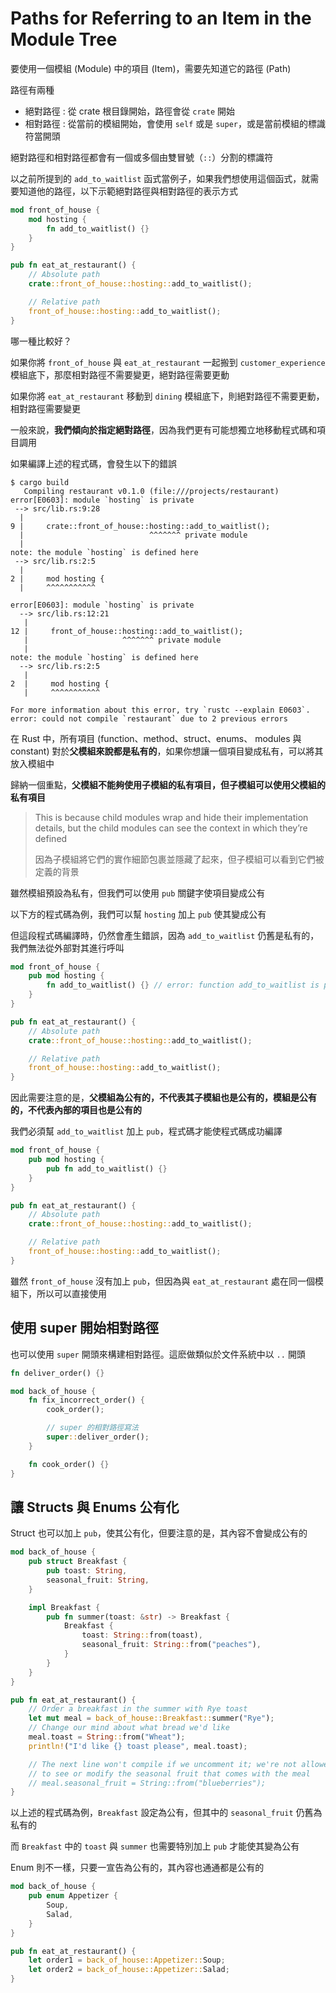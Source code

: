 # Paths for Referring to an Item in the Module Tree

要使用一個模組 (Module) 中的項目 (Item)，需要先知道它的路徑 (Path)

路徑有兩種

- 絕對路徑 : 從 crate 根目錄開始，路徑會從 `crate` 開始
- 相對路徑 : 從當前的模組開始，會使用 `self` 或是 `super`，或是當前模組的標識符當開頭

絕對路徑和相對路徑都會有一個或多個由雙冒號（`::`）分割的標識符

以之前所提到的 `add_to_waitlist` 函式當例子，如果我們想使用這個函式，就需要知道他的路徑，以下示範絕對路徑與相對路徑的表示方式

```rust
mod front_of_house {
    mod hosting {
        fn add_to_waitlist() {}
    }
}

pub fn eat_at_restaurant() {
    // Absolute path
    crate::front_of_house::hosting::add_to_waitlist();

    // Relative path
    front_of_house::hosting::add_to_waitlist();
}
```

哪一種比較好？

如果你將 `front_of_house` 與 `eat_at_restaurant` 一起搬到 `customer_experience` 模組底下，那麼相對路徑不需要變更，絕對路徑需要更動

如果你將 `eat_at_restaurant` 移動到 `dining` 模組底下，則絕對路徑不需要更動，相對路徑需要變更

一般來說，**我們傾向於指定絕對路徑**，因為我們更有可能想獨立地移動程式碼和項目調用

如果編譯上述的程式碼，會發生以下的錯誤

```text
$ cargo build
   Compiling restaurant v0.1.0 (file:///projects/restaurant)
error[E0603]: module `hosting` is private
 --> src/lib.rs:9:28
  |
9 |     crate::front_of_house::hosting::add_to_waitlist();
  |                            ^^^^^^^ private module
  |
note: the module `hosting` is defined here
 --> src/lib.rs:2:5
  |
2 |     mod hosting {
  |     ^^^^^^^^^^^

error[E0603]: module `hosting` is private
  --> src/lib.rs:12:21
   |
12 |     front_of_house::hosting::add_to_waitlist();
   |                     ^^^^^^^ private module
   |
note: the module `hosting` is defined here
  --> src/lib.rs:2:5
   |
2  |     mod hosting {
   |     ^^^^^^^^^^^

For more information about this error, try `rustc --explain E0603`.
error: could not compile `restaurant` due to 2 previous errors
```

在 Rust 中，所有項目 (function、method、struct、enums、 modules 與 constant) 對於**父模組來說都是私有的**，如果你想讓一個項目變成私有，可以將其放入模組中

歸納一個重點，**父模組不能夠使用子模組的私有項目，但子模組可以使用父模組的私有項目**

> This is because child modules wrap and hide their implementation details, but the child modules can see the context in which they’re defined
>
> 因為子模組將它們的實作細節包裹並隱藏了起來，但子模組可以看到它們被定義的背景

雖然模組預設為私有，但我們可以使用 `pub` 關鍵字使項目變成公有

以下方的程式碼為例，我們可以幫 `hosting` 加上 `pub` 使其變成公有

但這段程式碼編譯時，仍然會產生錯誤，因為 `add_to_waitlist` 仍舊是私有的，我們無法從外部對其進行呼叫

```rust
mod front_of_house {
    pub mod hosting {
        fn add_to_waitlist() {} // error: function add_to_waitlist is private
    }
}

pub fn eat_at_restaurant() {
    // Absolute path
    crate::front_of_house::hosting::add_to_waitlist();

    // Relative path
    front_of_house::hosting::add_to_waitlist();
}
```

因此需要注意的是，**父模組為公有的，不代表其子模組也是公有的，模組是公有的，不代表內部的項目也是公有的**

我們必須幫 `add_to_waitlist` 加上 `pub`，程式碼才能使程式碼成功編譯

```rust
mod front_of_house {
    pub mod hosting {
        pub fn add_to_waitlist() {}
    }
}

pub fn eat_at_restaurant() {
    // Absolute path
    crate::front_of_house::hosting::add_to_waitlist();

    // Relative path
    front_of_house::hosting::add_to_waitlist();
}
```

雖然 `front_of_house` 沒有加上 `pub`，但因為與 `eat_at_restaurant` 處在同一個模組下，所以可以直接使用

## 使用 super 開始相對路徑

也可以使用 `super` 開頭來構建相對路徑。這麽做類似於文件系統中以 `..` 開頭

```rust
fn deliver_order() {}

mod back_of_house {
    fn fix_incorrect_order() {
        cook_order();

        // super 的相對路徑寫法
        super::deliver_order();
    }

    fn cook_order() {}
}
```

## 讓 Structs 與 Enums 公有化

Struct 也可以加上 `pub`，使其公有化，但要注意的是，其內容不會變成公有的

```rust
mod back_of_house {
    pub struct Breakfast {
        pub toast: String,
        seasonal_fruit: String,
    }

    impl Breakfast {
        pub fn summer(toast: &str) -> Breakfast {
            Breakfast {
                toast: String::from(toast),
                seasonal_fruit: String::from("peaches"),
            }
        }
    }
}

pub fn eat_at_restaurant() {
    // Order a breakfast in the summer with Rye toast
    let mut meal = back_of_house::Breakfast::summer("Rye");
    // Change our mind about what bread we'd like
    meal.toast = String::from("Wheat");
    println!("I'd like {} toast please", meal.toast);

    // The next line won't compile if we uncomment it; we're not allowed
    // to see or modify the seasonal fruit that comes with the meal
    // meal.seasonal_fruit = String::from("blueberries");
}
```

以上述的程式碼為例，`Breakfast` 設定為公有，但其中的 `seasonal_fruit` 仍舊為私有的

而 `Breakfast` 中的 `toast` 與 `summer` 也需要特別加上 `pub` 才能使其變為公有

Enum 則不一樣，只要一宣告為公有的，其內容也通通都是公有的

```rust
mod back_of_house {
    pub enum Appetizer {
        Soup,
        Salad,
    }
}

pub fn eat_at_restaurant() {
    let order1 = back_of_house::Appetizer::Soup;
    let order2 = back_of_house::Appetizer::Salad;
}
```
